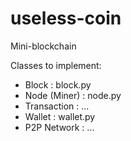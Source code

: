 # useless-coin
 Mini-blockchain

Classes to implement:
- Block         : block.py
- Node (Miner)  : node.py
- Transaction   : ...
- Wallet        : wallet.py
- P2P Network   : ...